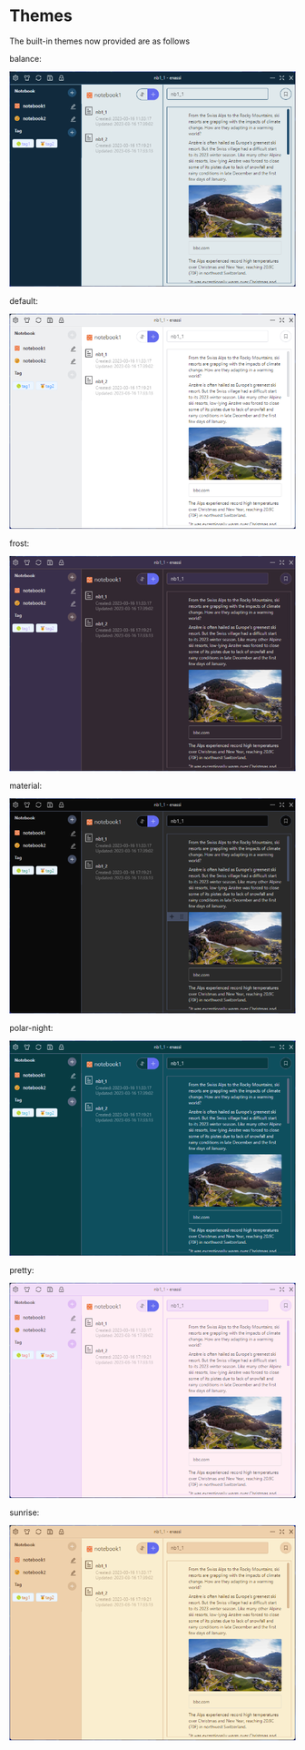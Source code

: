 # Themes

The built-in themes now provided are as follows

balance:

![balance](../images/themes/balance.png)

default:

![default](../images/themes/default.png)

frost:

![frost](../images/themes/frost.png)

material:

![material](../images/themes/material.png)

polar-night:

![polar-night](../images/themes/polar-night.png)

pretty:

![pretty](../images/themes/pretty.png)

sunrise:

![sunrise](../images/themes/sunrise.png)